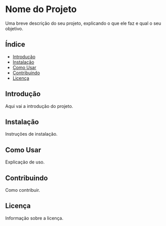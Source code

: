 # Nome do Projeto
Uma breve descrição do seu projeto, explicando o que ele faz e qual o seu objetivo.

## Índice

- [Introdução](#introdução)
- [Instalação](#instalação)
- [Como Usar](#como-usar)
- [Contribuindo](#contribuindo)
- [Licença](#licença)

## Introdução

Aqui vai a introdução do projeto.

## Instalação

Instruções de instalação.

## Como Usar

Explicação de uso.

## Contribuindo

Como contribuir.

## Licença

Informação sobre a licença.
